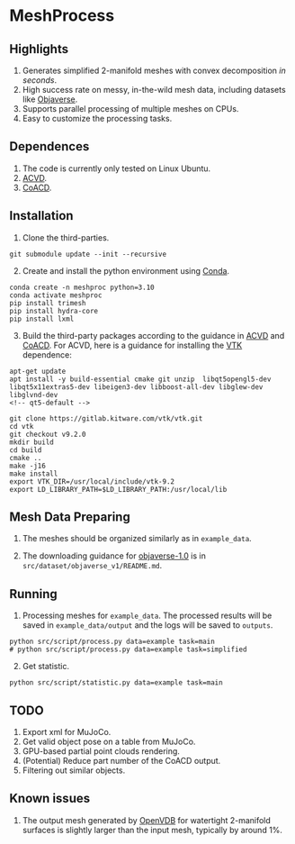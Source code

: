 # MeshProcess 

## Highlights
1. Generates simplified 2-manifold meshes with convex decomposition *in seconds*.
2. High success rate on messy, in-the-wild mesh data, including datasets like [Objaverse](https://objaverse.allenai.org).
3. Supports parallel processing of multiple meshes on CPUs.
4. Easy to customize the processing tasks.

## Dependences
1. The code is currently only tested on Linux Ubuntu.
2. [ACVD](https://github.com/valette/ACVD).
3. [CoACD](https://github.com/JYChen18/CoACD).

## Installation
1. Clone the third-parties.
```
git submodule update --init --recursive 
```

2. Create and install the python environment using [Conda](https://docs.anaconda.com/miniconda/).
```
conda create -n meshproc python=3.10    
conda activate meshproc
pip install trimesh
pip install hydra-core
pip install lxml
```

3. Build the third-party packages according to the guidance in [ACVD](https://github.com/valette/ACVD/tree/master?tab=readme-ov-file#simple-compilation-howto-under-linux)
and [CoACD](https://github.com/SarahWeiii/CoACD?tab=readme-ov-file#3-compile). For ACVD, here is a guidance for installing the [VTK](https://www.vtk.org/) dependence:
```
apt-get update
apt install -y build-essential cmake git unzip  libqt5opengl5-dev libqt5x11extras5-dev libeigen3-dev libboost-all-dev libglew-dev libglvnd-dev
<!-- qt5-default -->

git clone https://gitlab.kitware.com/vtk/vtk.git
cd vtk
git checkout v9.2.0     
mkdir build
cd build
cmake ..
make -j16
make install
export VTK_DIR=/usr/local/include/vtk-9.2
export LD_LIBRARY_PATH=$LD_LIBRARY_PATH:/usr/local/lib
``` 

## Mesh Data Preparing
1. The meshes should be organized similarly as in `example_data`. 

2. The downloading guidance for [objaverse-1.0](https://objaverse.allenai.org/objaverse-1.0/) is in `src/dataset/objaverse_v1/README.md`.

## Running
1. Processing meshes for `example_data`. The processed results will be saved in `example_data/output` and the logs will be saved to `outputs`.
```
python src/script/process.py data=example task=main
# python src/script/process.py data=example task=simplified
```
2. Get statistic.
```
python src/script/statistic.py data=example task=main
```


## TODO

1. Export xml for MuJoCo.
2. Get valid object pose on a table from MuJoCo.
3. GPU-based partial point clouds rendering.
4. (Potential) Reduce part number of the CoACD output.
5. Filtering out similar objects.

## Known issues
1. The output mesh generated by [OpenVDB](https://www.openvdb.org/) for watertight 2-manifold surfaces is slightly larger than the input mesh, typically by around 1%.
